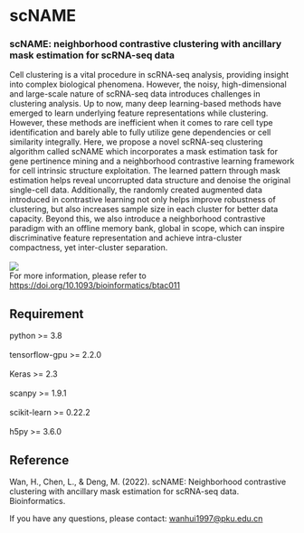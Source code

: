 # scNAME
### scNAME: neighborhood contrastive clustering with ancillary mask estimation for scRNA-seq data
Cell clustering is a vital procedure in scRNA-seq analysis, providing insight into complex biological phenomena. However, the noisy, high-dimensional
and large-scale nature of scRNA-seq data introduces challenges in clustering analysis. Up to now, many
deep learning-based methods have emerged to learn underlying feature representations while clustering.
However, these methods are inefficient when it comes to rare cell type identification and barely able to
fully utilize gene dependencies or cell similarity integrally. 
Here, we propose a novel scRNA-seq clustering algorithm called scNAME which incorporates a
mask estimation task for gene pertinence mining and a neighborhood contrastive learning framework for
cell intrinsic structure exploitation. The learned pattern through mask estimation helps reveal uncorrupted
data structure and denoise the original single-cell data. Additionally, the randomly created augmented
data introduced in contrastive learning not only helps improve robustness of clustering, but also increases
sample size in each cluster for better data capacity. Beyond this, we also introduce a neighborhood
contrastive paradigm with an offline memory bank, global in scope, which can inspire discriminative feature
representation and achieve intra-cluster compactness, yet inter-cluster separation.<br> 
<br>
![](https://oup.silverchair-cdn.com/oup/backfile/Content_public/Journal/bioinformatics/38/6/10.1093_bioinformatics_btac011/2/btac011f1.jpeg?Expires=1689238224&Signature=JU~dy1dFNqhI1Ut9zaZzMzeSEGi9yAHPcl3Gtyqgu9IrrhDaP5J4tp51MsrKz0NopyLKmWePQmldUdde5ZKUcCU5X9of0Bz0mIHCwH2wamTrOGw66PZI60SV47Rn1uet2bTvSjb05xfAMfhsBsiQNO3IgtVetoZ-J3rEd-0bJL8EcT~~brPsmeBGDvD62ob8CmP93Vk1ywqUqzxb1l3JkmZ3f-1e7JWifNWwNj89FCz7P~r4CnxVRxLTfdFjNPUDBzn8veEXOEz7H-9VqCfsg2K40qAJBvBuFcogg~AQwkkEOr3x00UHt2ns4AcKKh~s5T0lzPk0u~StyggiUWr1~Q__&Key-Pair-Id=APKAIE5G5CRDK6RD3PGA)
<br>
For more information, please refer to https://doi.org/10.1093/bioinformatics/btac011
## Requirement
python >= 3.8<br>
<br>
tensorflow-gpu >= 2.2.0<br>
<br>
Keras >= 2.3<br>
<br>
scanpy >= 1.9.1<br>
<br>
scikit-learn >= 0.22.2<br>
<br>
h5py >= 3.6.0<br>

## Reference
Wan, H., Chen, L., & Deng, M. (2022). scNAME: Neighborhood contrastive clustering with ancillary mask estimation for scRNA-seq data. Bioinformatics.<br>

If you have any questions, please contact: wanhui1997@pku.edu.cn


